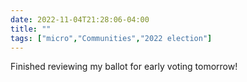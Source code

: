 ---date: 2022-11-04T21:28:06-04:00title: ""tags: ["micro","Communities","2022 election"]---Finished reviewing my ballot for early voting tomorrow!